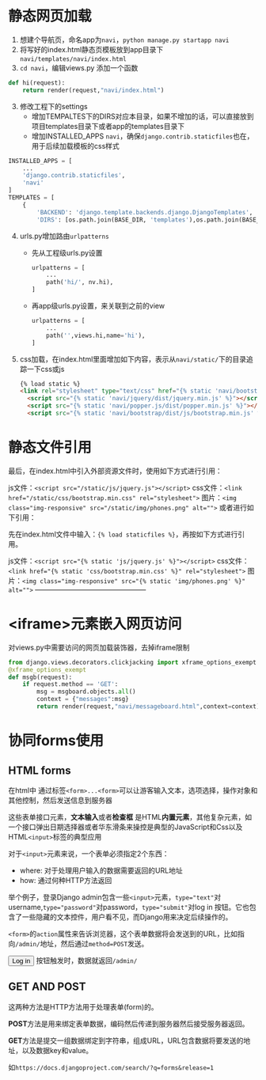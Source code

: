 # 静态网页加载

1. 想建个导航页，命名app为`navi`，`python manage.py startapp navi`
2. 将写好的index.html静态页模板放到app目录下`navi/templates/navi/index.html`
3. `cd navi`，编辑views.py 添加一个函数

```python
def hi(request):
	return render(request,"navi/index.html")
```

3. 修改工程下的settings
   - 增加TEMPALTES下的DIRS对应本目录，如果不增加的话，可以直接放到项目templates目录下或者app的templates目录下
   - 增加INSTALLED_APPS `navi`，确保`django.contrib.staticfiles`也在，用于后续加载模板的css样式

```python
INSTALLED_APPS = [
    ...
    'django.contrib.staticfiles',
    'navi'
]
TEMPLATES = [
    {
        'BACKEND': 'django.template.backends.django.DjangoTemplates',
        'DIRS': [os.path.join(BASE_DIR, 'templates'),os.path.join(BASE_DIR, 'navi')],
```

4. urls.py增加路由`urlpatterns`

   - 先从工程级urls.py设置

     ```python
     urlpatterns = [
         ...
         path('hi/', nv.hi),
     ]
     ```
     
    - 再app级urls.py设置，来关联到之前的view
   
      ```python
      urlpatterns = [
          ...
          path('',views.hi,name='hi'),
      ]
      ```
   
5. css加载，在index.html里面增加如下内容，表示从`navi/static/`下的目录追踪一下css或js

   ```html
   {% load static %}
   <link rel="stylesheet" type="text/css" href="{% static 'navi/bootstrap/dist/css/bootstrap.min.css' %}">
     <script src="{% static 'navi/jquery/dist/jquery.min.js' %}"></script>
     <script src="{% static 'navi/popper.js/dist/popper.min.js' %}"></script>
     <script src="{% static 'navi/bootstrap/dist/js/bootstrap.min.js' %}"></script>
   
   
   ```

   

# 静态文件引用
   最后，在index.html中引入外部资源文件时，使用如下方式进行引用：

   js文件：`<script src="/static/js/jquery.js"></script>`
   css文件：`<link href="/static/css/bootstrap.min.css" rel="stylesheet">`
   图片：`<img class="img-responsive" src="/static/img/phones.png" alt="">`
   或者进行如下引用：

   先在index.html文件中输入：`{% load staticfiles %}`，再按如下方式进行引用。

   js文件：`<script src="{% static 'js/jquery.js' %}"></script>`
   css文件：`<link href="{% static 'css/bootstrap.min.css' %}" rel="stylesheet">`
   图片：`<img class="img-responsive" src="{% static 'img/phones.png' %}" alt="">`
   ————————————————

# \<iframe\>元素嵌入网页访问

对views.py中需要访问的网页加载装饰器，去掉iframe限制

```python
from django.views.decorators.clickjacking import xframe_options_exempt
@xframe_options_exempt
def msgb(request):
	if request.method == 'GET':
		msg = msgboard.objects.all()
		context = {"messages":msg}
		return render(request,"navi/messageboard.html",context=context)

```






# 协同forms使用

## HTML forms

在html中 通过标签`<form>...<form>`可以让游客输入文本，选项选择，操作对象和其他控制，然后发送信息到服务器

这些表单接口元素，**文本输入**或者**检查框** 是HTML**内置元素**，其他复杂元素，如一个接口弹出日期选择器或者华东滑条来操控是典型的JavaScript和Css以及HTML`<input>`标签的典型应用

对于`<input>`元素来说，一个表单必须指定2个东西：

- where: 对于处理用户输入的数据需要返回的URL地址
- how: 通过何种HTTP方法返回

举个例子，登录Django admin包含一些`<input>`元素，`type="text"`对username,`type="password"`对password，`type="submit"`对log in 按钮。它也包含了一些隐藏的文本控件，用户看不见，而Django用来决定后续操作的。

`<form>`的`action`属性来告诉浏览器，这个表单数据将会发送到的URL，比如指向`/admin/`地址，然后通过`method=POST`发送。

**<input type="submit" value="Log in">** 按钮触发时，数据就返回`/admin/`



## GET  AND POST

这两种方法是HTTP方法用于处理表单(form)的。

**POST**方法是用来绑定表单数据，编码然后传递到服务器然后接受服务器返回。

**GET**方法是提交一组数据绑定到字符串，组成URL，URL包含数据将要发送的地址，以及数据key和value。

如`https://docs.djangoproject.com/search/?q=forms&release=1`











